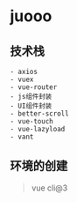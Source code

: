 # juooo

## 技术栈
    - axios
    - vuex
    - vue-router
    - js组件封装
    - UI组件封装
    - better-scroll
    - vue-touch
    - vue-lazyload
    - vant

## 环境的创建
> vue cli@3